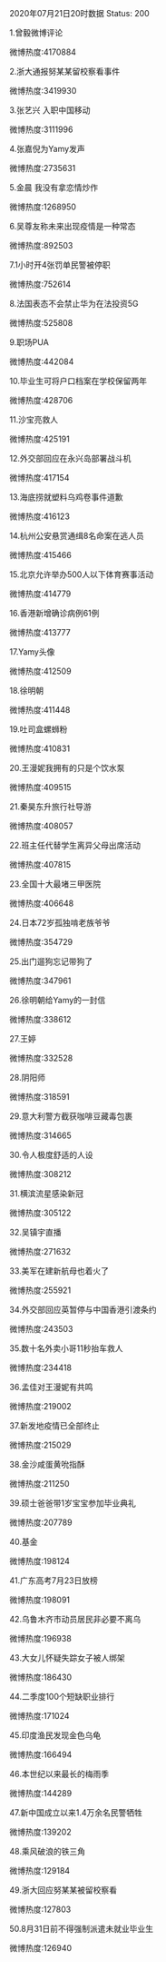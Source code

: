2020年07月21日20时数据
Status: 200

1.曾毅微博评论

微博热度:4170884

2.浙大通报努某某留校察看事件

微博热度:3419930

3.张艺兴 入职中国移动

微博热度:3111996

4.张嘉倪为Yamy发声

微博热度:2735631

5.金晨 我没有拿恋情炒作

微博热度:1268950

6.吴尊友称未来出现疫情是一种常态

微博热度:892503

7.1小时开4张罚单民警被停职

微博热度:752614

8.法国表态不会禁止华为在法投资5G

微博热度:525808

9.职场PUA

微博热度:442084

10.毕业生可将户口档案在学校保留两年

微博热度:428706

11.沙宝亮救人

微博热度:425191

12.外交部回应在永兴岛部署战斗机

微博热度:417154

13.海底捞就塑料乌鸡卷事件道歉

微博热度:416123

14.杭州公安悬赏通缉8名命案在逃人员

微博热度:415466

15.北京允许举办500人以下体育赛事活动

微博热度:414779

16.香港新增确诊病例61例

微博热度:413777

17.Yamy头像

微博热度:412509

18.徐明朝

微博热度:411448

19.吐司盒螺蛳粉

微博热度:410831

20.王漫妮我拥有的只是个饮水泵

微博热度:409515

21.秦昊东升旅行社导游

微博热度:408057

22.班主任代替学生离异父母出席活动

微博热度:407815

23.全国十大最堵三甲医院

微博热度:406648

24.日本72岁孤独啃老族爷爷

微博热度:354729

25.出门遛狗忘记带狗了

微博热度:347961

26.徐明朝给Yamy的一封信

微博热度:338612

27.王婷

微博热度:332528

28.阴阳师

微博热度:318591

29.意大利警方截获咖啡豆藏毒包裹

微博热度:314665

30.令人极度舒适的人设

微博热度:308212

31.横滨流星感染新冠

微博热度:305122

32.吴镇宇直播

微博热度:271632

33.美军在建新航母也着火了

微博热度:255921

34.外交部回应英暂停与中国香港引渡条约

微博热度:243503

35.数十名外卖小哥11秒抬车救人

微博热度:234418

36.孟佳对王漫妮有共鸣

微博热度:219002

37.新发地疫情已全部终止

微博热度:215029

38.金沙咸蛋黄吮指酥

微博热度:211250

39.硕士爸爸带1岁宝宝参加毕业典礼

微博热度:207789

40.基金

微博热度:198124

41.广东高考7月23日放榜

微博热度:198091

42.乌鲁木齐市动员居民非必要不离乌

微博热度:196938

43.大女儿怀疑失踪女子被人绑架

微博热度:186430

44.二季度100个短缺职业排行

微博热度:171024

45.印度渔民发现金色乌龟

微博热度:166494

46.本世纪以来最长的梅雨季

微博热度:144289

47.新中国成立以来1.4万余名民警牺牲

微博热度:139202

48.乘风破浪的铁三角

微博热度:129184

49.浙大回应努某某被留校察看

微博热度:127803

50.8月31日前不得强制派遣未就业毕业生

微博热度:126940

